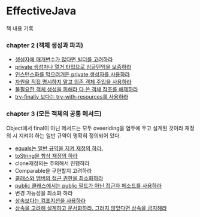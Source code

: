 # EffectiveJava

책 내용 기록

### chapter 2 (객체 생성과 파괴)

-   [생성자에 매개변수가 많다면 빌더를 고려하라](/chapter%202/item2.md)
-   [private 생성자나 열거 타입으로 싱글턴임을 보증하라](/chapter%202/item3.md)
-   [인스턴스화를 막으려거든 private 생성자를 사용하라](/chapter%202/item4.md)
-   [자원을 직접 명시하지 말고 의존 객체 주입을 사용하라](/chapter%202/item5.md)
-   [불필요한 객체 생성을 피해라,다 쓴 객체 참조를 해제하라](/chapter%202/item6%2C7.md)
-   [try-finally 보다는 try-with-resources를 사용하라](/chapter%202/item9.md)

### chapter 3 (모든 객체의 공통 메서드)

Object에서 final이 아닌 메서드는 모두 oveeriding을 염두에 두고 설계된 것이라 재정의 시 지켜야 하는 일반 규약이 명확히 정의되어 있다.

-   [equals는 일반 규약을 지켜 재정의 하라.](/chapter%203/item10.md)
-   [toString을 항상 재정의 하라](/chapter%203/item12.md)
-   clone재정의는 주의해서 진행하라
-   Comparable을 구현할지 고려하라
-   [클래스와 멤버의 접근 권한을 최소화하라](/chapter%203/item15.md)
-   [public 클래스에서는 public 필드가 아닌 접근자 메소드를 사용하라](/chapter%203/item16.md)
-   변경 가능성을 최소화 하라
-   [상속보다는 컴포지션을 사용하라](chapter%203/item18.md)
-   [상속을 고려해 설계하고 문서화하라. 그러지 않았다면 상속을 금지해라](chapter%203/item19.md)
